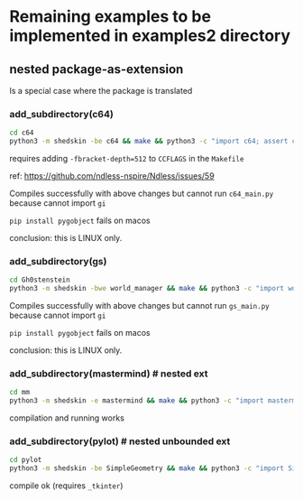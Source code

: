 # Remaining examples to be implemented in examples2 directory

## nested package-as-extension

Is a special case where the package is translated


### add_subdirectory(c64)

```bash
cd c64
python3 -m shedskin -be c64 && make && python3 -c "import c64; assert c64.__file__.endswith('.so')"
```

requires adding `-fbracket-depth=512` to `CCFLAGS` in the `Makefile`

ref: https://github.com/ndless-nspire/Ndless/issues/59

Compiles successfully with above changes but cannot run `c64_main.py` because cannot import `gi`

`pip install pygobject` fails on macos

conclusion: this is LINUX only.


### add_subdirectory(gs)

```bash
cd Gh0stenstein
python3 -m shedskin -bwe world_manager && make && python3 -c "import world_manager; assert world_manager.__file__.endswith('.so')"
```

Compiles successfully with above changes but cannot run `gs_main.py` because cannot import `gi`

`pip install pygobject` fails on macos

conclusion: this is LINUX only.


### add_subdirectory(mastermind) # nested ext

```bash
cd mm
python3 -m shedskin -e mastermind && make && python3 -c "import mastermind; assert mastermind.__file__.endswith('.so')"
```

compilation and running works


### add_subdirectory(pylot) # nested unbounded ext

```bash
cd pylot
python3 -m shedskin -be SimpleGeometry && make && python3 -c "import SimpleGeometry; assert SimpleGeometry.__file__.endswith('.so')"
```

compile ok (requires `_tkinter`)

